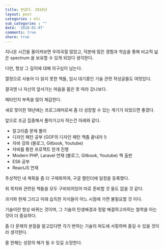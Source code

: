 ```yaml
---
title: 반갑다. 2018년
layout: post
categories : etc
sub_categories : ""
date: '2018-01-07'
comments: true
share: true
---
```


지나온 시간을 돌이켜보면 우여곡절 많았고, 덕분에 많은 경험과 학습을 통해 비교적 넓은 spectrum 을 보유할 수 있게 되었다 생각한다.

다만, 항상 그 깊이에 대해 의구심이 남는다.

  

열정으로 사놓아 다 읽지 못한 책들, 임시 대기중인 기술 관련 작성글들도 여럿있다.

결국엔 나 자신의 앞서가는 마음을 몸은 못 따라 갔나보다.

메타인지 부족을 많이 체감한다.

  

새로 맞이한 18년에는 프로그래머로써 좀 더 성장할 수 있는 계기가 되었으면 좋겠다.

앞으로 조금 집중해서 풀어가고자 하는건 아래와 같다.

  

  * 알고리즘 문제 풀이 
  * 디자인 패턴 공부 (GOF의 디자인 패턴 책좀 끝내자 !)
  * 자바 강좌 (블로그, Gitbook, Youtube)
  * 자바를 통한 프로젝트 한개 진행
  * Modern PHP, Laravel 연재 (블로그, Gitbook, Youtube) 책 출판
  * ES6 공부
  * ReactJS 연재

  

추상적인 내 계획을 좀 더 구체화하여, 구글 캘린더에 일정을 등록했다.

위 목차와 관련된 책들을 모두 구비되어있어 따로 준비할 것 들도 없을 것 같다.

  

과거와 현재 그리고 미래 습득한 지식들이 어느 시점에 가면 불필요할 것 이다.

기술이란 항상 바뀌는 것이며, 그 기술의 탄생배경과 정말 해결하고자하는 철학을 아는 것이 더 중요하다.

좀 더 문제의 본질을 알고있다면 각기 변하는 기술의 파도에 서핑하며 즐길 수 있을 것이라 생각한다.

  

올 한해는 성장의 해가 될 수 있길 소망한다.